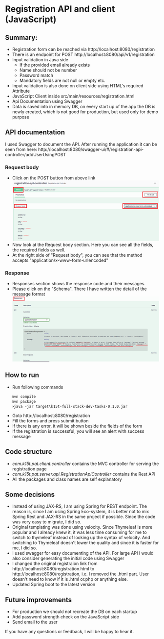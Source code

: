 # Registration API and client (JavaScript)

## Summary:
* Registration form can be reached via http://localhost:8080/registration
* There is an endpoint for POST http://localhost:8080/api/v1/registration
* Input validation in Java side 
  * If the provided email already exists
  * Name should not be number
  * Password match
  * Mandatory fields are not null or empty etc.
* Input validation is also done on client side using HTML's required Attribute
* JavaScript Client inside src/main/resources/registration.html
* Api Documentation using Swagger
* Data is saved into in memory DB, on every start up of the app the DB is newly created, which is not good for production, but used only for demo purpose


## API documentation 
I used Swagger to document the API. 
After running the application it can be seen from here:
 http://localhost:8080/swagger-ui/#/registration-api-controller/addUserUsingPOST

 ### Request body
 - Click on the POST button from above link
 ![Request body](/doc/post-button-request-body-detail.png)
 - Now look at the Request body section. Here you can see all the fields, the required fields as well.
 - At the right side of "Request body", you can see that the method accepts "application/x-www-form-urlencoded"

 ### Response 
 - Responses section shows the response code and their messages.
 - Please click on the "Schema". There I have written the detail of the message format
 ![Response](/doc/response.png)
 
 ## How to run
 
 * Run following commands
 
 ```
	mvn compile
	mvn package
	>java -jar target\k15t-full-stack-dev-tasks-0.1.0.jar
 ```
 * Goto http://localhost:8080/registration
 * Fill the forms and press submit button
 * If there is any error, it will be shown beside the fields of the form
 * If the registration is successful, you will see an alert with success message 

## Code structure
 * *com.k15t.pat.client.controller* contains the MVC controller for serving the registration page  
 * *com.k15t.pat.server.api.RegistrationApiController* contains the Rest API
 * All the packages and class names are self explanatory
 
## Some decisions  
* Instead of using JAX-RS, I am using Spring for REST endpoint. 
The reason is, since I am using Spring Eco-system, it is better not to mix Spring Rest and JAX-RS
in the same project if possible. Since the code was very easy to migrate, I did so.
* Original templating was done using velocity. Since Thymeleaf is more popular and I already knew it,
it was less time consuming for me to switch to thymeleaf instead of looking up the syntax of velocity. And switching to Thymeleaf doesn't lower the quality and since it is faster for me, I did so.
* I used swagger for easy documenting of the API. For large API I would also consider generating the initial code using Swagger
* I changed the original registraion link from http://localhost:8080/registration.html to http://localhost:8080/registration, 
i.e. I removed the .html part. User doesn't need to know if it is .html or.php or anything else.
* Updated Spring boot to the latest version

## Future improvements
- For production we should not recreate the DB on each startup
- Add password strength check on the JavaScript side 
- Send email to the user

If you have any questions or feedback, I will be happy to hear it.
